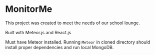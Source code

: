 # MonitorMe
This project was created to meet the needs of our school lounge.

Built with Meteor.js and React.js

Must have Meteor installed.
Running `Meteor` in cloned directory should install proper dependencies and run local MongoDB.

